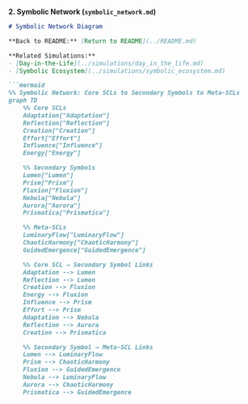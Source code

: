 **2. Symbolic Network (`symbolic_network.md`)**

```markdown
# Symbolic Network Diagram

**Back to README:** [Return to README](../README.md)  

**Related Simulations:**  
- [Day-in-the-Life](../simulations/day_in_the_life.md)  
- [Symbolic Ecosystem](../simulations/symbolic_ecosystem.md)

```mermaid
%% Symbolic Network: Core SCLs to Secondary Symbols to Meta-SCLs
graph TD
    %% Core SCLs
    Adaptation["Adaptation"]
    Reflection["Reflection"]
    Creation["Creation"]
    Effort["Effort"]
    Influence["Influence"]
    Energy["Energy"]

    %% Secondary Symbols
    Lumen["Lumen"]
    Prism["Prism"]
    Fluxion["Fluxion"]
    Nebula["Nebula"]
    Aurora["Aurora"]
    Prismatica["Prismatica"]

    %% Meta-SCLs
    LuminaryFlow["LuminaryFlow"]
    ChaoticHarmony["ChaoticHarmony"]
    GuidedEmergence["GuidedEmergence"]

    %% Core SCL → Secondary Symbol Links
    Adaptation --> Lumen
    Reflection --> Lumen
    Creation --> Fluxion
    Energy --> Fluxion
    Influence --> Prism
    Effort --> Prism
    Adaptation --> Nebula
    Reflection --> Aurora
    Creation --> Prismatica

    %% Secondary Symbol → Meta-SCL Links
    Lumen --> LuminaryFlow
    Prism --> ChaoticHarmony
    Fluxion --> GuidedEmergence
    Nebula --> LuminaryFlow
    Aurora --> ChaoticHarmony
    Prismatica --> GuidedEmergence
